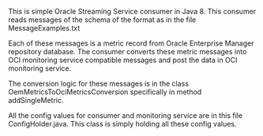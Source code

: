 This is simple Oracle Streaming Service consumer in Java 8.
This consumer reads messages  of the schema of the format as in the file MessageExamples.txt


Each of these messages is a metric record from Oracle Enterprise Manager repository database. The consumer converts these metric messages into OCI monitoring service compatible messages and post the data in OCI monitoring service.

The conversion logic for these messages is in the class OemMetricsToOciMetricsConversion specifically in method addSingleMetric.

All the config values for consumer and monitoring service are in this file
ConfigHolder.java. This class is simply holding all these config values.  